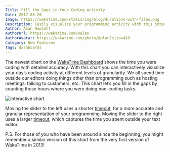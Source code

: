 ```yaml
---
Title: Fill the Gaps in Your Coding Activity
Date: 2017-08-20
Image: https://wakatime.com/static/img/blog/durations-with-files.png
Description: Easily visualize your programming activity with this interactive chart.
Author: Alan Hamlett
AuthorUrl: https://wakatime.com/@alan
AuthorAvatar: https://wakatime.com/photo/@alan?size=420
Category: New Features
Tags: dashboards
---
```


The newest chart on the [WakaTime Dashboard][dashboard] shows the time you were coding with detailed accuracy.
With this chart you can interactively visualize your day’s coding activity at different levels of granularity.
We all spend time outside our editors doing things other than programming such as hosting meetings, talking to customers, etc.
This chart let’s you fill in the gaps by counting those hours where you were doing non-coding tasks.

<img src="https://wakatime.com/static/img/blog/durations-demo.gif" class="img-thumbnail" alt="interactive chart" />

Moving the slider to the left uses a shorter [timeout][timeout], for a more accurate and granular representation of your programming.
Moving the slider to the right uses a larger [timeout][timeout], which captures the time you spent outside your text editor.

P.S. For those of you who have been around since the beginning, you might remember a similar version of this chart from the very first version of WakaTime in 2013!


[dashboard]: https://wakatime.com/dashboard
[timeout]: https://wakatime.com/faq#afk

